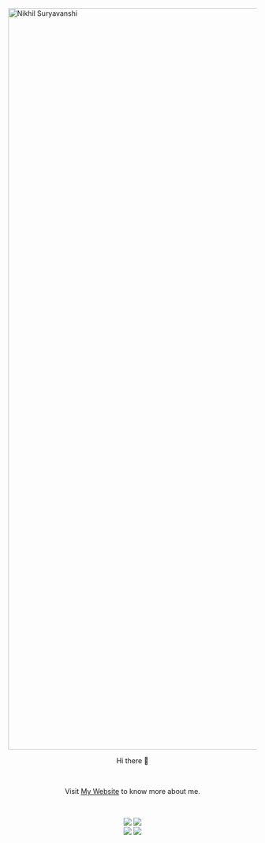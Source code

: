 <img src="https://capsule-render.vercel.app/api?type=waving&color=gradient&height=250&text=%20Nikhil%20Suryavanshi%20" alt="Nikhil Suryavanshi" width="1500" />
<p align="center">
  Hi there 👋
</p>
<br>
<p align="center">
  Visit <a href="https://nikhilpal2705.github.io">My Website</a> to know more about me.
</p>
<br>
<p align="center">
  <a href="https://www.linkedin.com/in/nikhilpal2705/"><img src="https://img.shields.io/badge/linkedin-%230077B5.svg?style=for-the-badge&logo=linkedin&logoColor=white" /></a>
  <a href="https://www.hackerrank.com/nikhilpal2705"><img src="https://img.shields.io/badge/-Hackerrank-2EC866?style=for-the-badge&logo=HackerRank&logoColor=white" /></a>
  <br>
  <a href="https://t.me/nikhilpal2705"><img src="https://img.shields.io/badge/Telegram-2CA5E0?style=for-the-badge&logo=telegram&logoColor=white" /></a>
  <a href="https://twitter.com/nikhilpal2705"><img src="https://img.shields.io/badge/Twitter-%231DA1F2.svg?style=for-the-badge&logo=Twitter&logoColor=white" /></a>  
</p>
